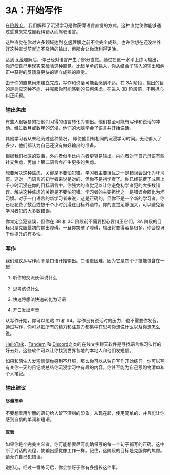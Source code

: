# 3A：开始写作

在[阶段 0 ](https://refold.la/simplified/stage-0/a/what-is-immersion#How-Does-Acquisition-Work)，我们解释了沉浸学习是你获得语言直觉的方式。这种直觉使你能够通过感觉来完成自我纠错从而驾驭语言。

这种直觉在你对许多领域达到 [6 级](https://refold.la/simplified/stage-2/a/measure-comprehension#Level-6-Automatic)理解之前不会完全成熟。也许你想在还没培养好这种直觉前就迫不及待的输出，但那会让你流利得更晚。

达到 [5 级](https://refold.la/simplified/stage-2/a/measure-comprehension#Level-5-Comfortable)理解后，你已经对语言产生了部分直觉。通过在这一水平上练习输出，你迫使自己用现实来检验这种直觉。比起单单的输入，你从结合了输入的输出和纠正中获得的反馈将更快的建立成熟的直觉。

由于你的直觉尚未建立完成，写作和说话可能会感到不适。在 3A 阶段，输出的目的是适应这种不适，并克服你可能感到的任何焦虑。在进入 3B 阶段前，不用担心纠正问题。

### 输出焦虑

有些人很容易的把他们习得的语言转化为输出。他们甚至可能有写作和说话的冲动。经过数月或数年的沉浸，他们的大脑学会了语言并开始说话。

其他学习者从未经历过这种情况， 即使他们有相同的沉浸学习时间。无论输入了多少，他们都认为自己还没有做好输出的准备。

根据我们社区的轶事，外向者似乎比内向者更容易输出。内向者对于自己母语有些社交焦虑，再加上第二语言会产生更多的焦虑。

想要解决这种焦虑，关键是不要怕犯错。学习者主要担忧之一是错误会固化为坏习惯。这对一门语言的初学者来说是对的，但你不是初学者了。你已经花费了成百上千小时沉浸在你的目标语言中。你强大的直觉足以让你避免初学者犯的大多数错误。解决这种焦虑的关键是不要怕犯错。学习者的主要担忧之一是错误会固化为坏习惯。对于一门语言的新学习者来说，这是正确的，但你不是一个新的学习者。你已经花费了数百或数千个小时沉浸在目标外语中。你的直觉足够强大，可以避免新学习者犯的大多数错误。

你肯定会犯错误，但你在 3B 和 3C 阶段前不需要担心要纠正它们。3A 阶段的目标只是克服最初的输出障碍。一旦你突破了障碍，输出将变得容易很多。你会惊讶于你提升的有多快。

### 写作

我们建议从写作而不是口语开始输出。口语更困难，因为它是四个子技能包含在一起：

1. 听你的交流伙伴说什么

2. 思考该说什么

3. 快速将想法快速转化为话语

4. 开口发出声音

从写作开始，你可以忽略 #1 和 #4。写作没有说话时的压力，也不需要你发音。通过写作，你可以把所有的精力和注意力都集中在思考你想说什么以及你想怎么说。

 [HelloTalk](https://brc.hellotalk.com/refold)，[Tandem](https://www.tandem.net/) 和 [Discord](https://www.reddit.com/r/languagelearning/comments/5m5426/discord_language_learning_servers_masterlist/)之类的在线文字聊天软件是寻找语言练习伙伴的好去处。这些软件可以让你找到世界各地的本地人和他们发短信。

如果和陌生人发短信使你感到不舒服，那么你可以从独自写作开始练习。你可以写有关你一天的日记或总结你沉浸学习中有趣的内容。你甚至能为自己写购物清单和个人笔记。

### 输出建议

#### 尽量简单

不要想着用华丽的语句给人留下深刻的印象。从现在起，使用简单的，并且能让你感到自信的单词和短语。

#### 查验

如果你是个完美主义者，你可能想要尽可能确保写的每一个句子都写的正确。这中断了对话的流程，使输出感觉像工作一样。记住，这阶段的目标是克服你的焦虑。请允许自己犯错误。

别担心，经过一番练习后，你会惊讶于你有多擅长这件事。